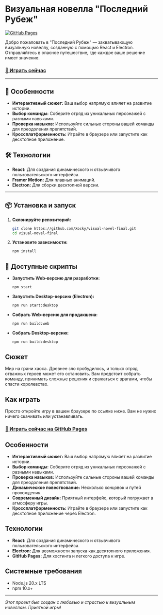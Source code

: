 # Визуальная новелла "Последний Рубеж"

[![GitHub Pages](https://img.shields.io/badge/deploy-GitHub%20Pages-blue.svg)](https://xocky.github.io/visual-novel-final/)

Добро пожаловать в "Последний Рубеж" — захватывающую визуальную новеллу, созданную с помощью React и Electron. Отправляйтесь в опасное путешествие, где каждое ваше решение имеет значение.

### [🚀 Играть сейчас](https://xocky.github.io/visual-novel-final/)

---

## 🚀 Особенности

- **Интерактивный сюжет:** Ваш выбор напрямую влияет на развитие истории.
- **Выбор команды:** Соберите отряд из уникальных персонажей с разными навыками.
- **Проверка навыков:** Используйте сильные стороны вашей команды для преодоления препятствий.
- **Кроссплатформенность:** Играйте в браузере или запустите как десктопное приложение.

## 🛠️ Технологии

- **React:** Для создания динамического и отзывчивого пользовательского интерфейса.
- **Framer Motion:** Для плавных анимаций.
- **Electron:** Для сборки десктопной версии.

---

## 📦 Установка и запуск

1.  **Склонируйте репозиторий:**
    ```bash
    git clone https://github.com/Xocky/visual-novel-final.git
    cd visual-novel-final
    ```

2.  **Установите зависимости:**
    ```bash
    npm install
    ```

## 📜 Доступные скрипты

-   **Запустить Web-версию для разработки:**
    ```bash
    npm start
    ```

-   **Запустить Desktop-версию (Electron):**
    ```bash
    npm run start:desktop
    ```

-   **Собрать Web-версию для продакшена:**
    ```bash
    npm run build:web
    ```

-   **Собрать Desktop-версию:**
    ```bash
    npm run build:desktop
    ```

## Сюжет

Мир на грани хаоса. Древнее зло пробудилось, и только отряд отважных героев может его остановить. Вам предстоит собрать команду, принимать сложные решения и сражаться с врагами, чтобы спасти королевство.

## Как играть

Просто откройте игру в вашем браузере по ссылке ниже. Вам не нужно ничего скачивать или устанавливать.

### [🚀 Играть сейчас на GitHub Pages](https://xocky.github.io/visual-novel-final/)

## Особенности

- **Интерактивный сюжет:** Ваш выбор напрямую влияет на развитие истории.
- **Выбор команды:** Соберите отряд из уникальных персонажей с разными навыками.
- **Проверка навыков:** Используйте сильные стороны вашей команды для преодоления препятствий.
- **Динамическое повествование:** Несколько концовок и путей прохождения.
- **Современный дизайн:** Приятный интерфейс, который погружает в атмосферу игры.
- **Кроссплатформенность:** Играйте в браузере или запустите как десктопное приложение через Electron.

## Технологии

- **React:** Для создания динамического и отзывчивого пользовательского интерфейса.
- **Electron:** Для возможности запуска как десктопного приложения.
- **GitHub Pages:** Для хостинга и легкого доступа к игре.

## Системные требования
- Node.js 20.x LTS
- npm 10.x+

---

*Этот проект был создан с любовью и страстью к визуальным новеллам. Приятной игры!*